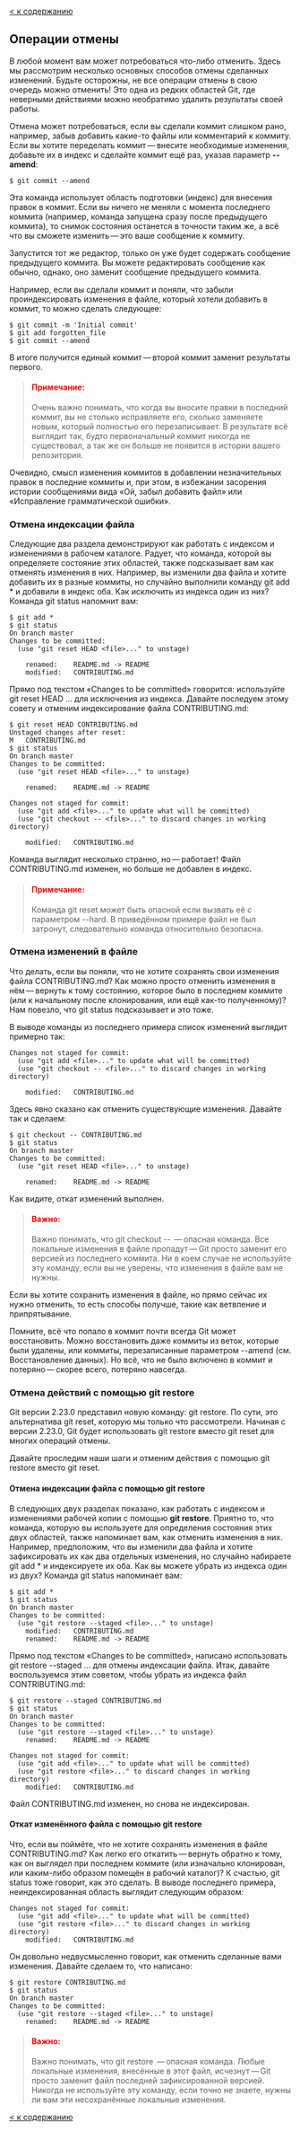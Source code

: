[< к содержанию](readme.md)

## Операции отмены

В любой момент вам может потребоваться что-либо отменить. Здесь мы рассмотрим несколько основных способов отмены сделанных изменений. Будьте осторожны, не все операции отмены в свою очередь можно отменить! Это одна из редких областей Git, где неверными действиями можно необратимо удалить результаты своей работы.

Отмена может потребоваться, если вы сделали коммит слишком рано, например, забыв добавить какие-то файлы или комментарий к коммиту. Если вы хотите переделать коммит — внесите необходимые изменения, добавьте их в индекс и сделайте коммит ещё раз, указав параметр **--amend**:
```
$ git commit --amend
```
Эта команда использует область подготовки (индекс) для внесения правок в коммит. Если вы ничего не меняли с момента последнего коммита (например, команда запущена сразу после предыдущего коммита), то снимок состояния останется в точности таким же, а всё что вы сможете изменить — это ваше сообщение к коммиту.

Запустится тот же редактор, только он уже будет содержать сообщение предыдущего коммита. Вы можете редактировать сообщение как обычно, однако, оно заменит сообщение предыдущего коммита.

Например, если вы сделали коммит и поняли, что забыли проиндексировать изменения в файле, который хотели добавить в коммит, то можно сделать следующее:
```
$ git commit -m 'Initial commit'
$ git add forgotten_file
$ git commit --amend
```
В итоге получится единый коммит — второй коммит заменит результаты первого.

>#### <span style="color:red">Примечание:</span>
>Очень важно понимать, что когда вы вносите правки в последний коммит, вы не столько исправляете его, сколько заменяете новым, который полностью его перезаписывает. В результате всё выглядит так, будто первоначальный коммит никогда не существовал, а так же он больше не появится в истории вашего репозитория.

Очевидно, смысл изменения коммитов в добавлении незначительных правок в последние коммиты и, при этом, в избежании засорения истории сообщениями вида «Ой, забыл добавить файл» или «Исправление грамматической ошибки».

### Отмена индексации файла

Следующие два раздела демонстрируют как работать с индексом и изменениями в рабочем каталоге. Радует, что команда, которой вы определяете состояние этих областей, также подсказывает вам как отменять изменения в них. Например, вы изменили два файла и хотите добавить их в разные коммиты, но случайно выполнили команду git add * и добавили в индекс оба. Как исключить из индекса один из них? Команда git status напомнит вам:
```
$ git add *
$ git status
On branch master
Changes to be committed:
  (use "git reset HEAD <file>..." to unstage)

    renamed:    README.md -> README
    modified:   CONTRIBUTING.md
```
Прямо под текстом «Changes to be committed» говорится: используйте git reset HEAD <file>…​ для исключения из индекса. Давайте последуем этому совету и отменим индексирование файла CONTRIBUTING.md:
```
$ git reset HEAD CONTRIBUTING.md
Unstaged changes after reset:
M	CONTRIBUTING.md
$ git status
On branch master
Changes to be committed:
  (use "git reset HEAD <file>..." to unstage)

    renamed:    README.md -> README

Changes not staged for commit:
  (use "git add <file>..." to update what will be committed)
  (use "git checkout -- <file>..." to discard changes in working directory)

    modified:   CONTRIBUTING.md
```
Команда выглядит несколько странно, но — работает! Файл CONTRIBUTING.md изменен, но больше не добавлен в индекс.

>#### <span style="color:red">Примечание:</span>
>Команда git reset может быть опасной если вызвать её с параметром --hard. В приведённом примере файл не был затронут, следовательно команда относительно безопасна.

### Отмена изменений в файле

Что делать, если вы поняли, что не хотите сохранять свои изменения файла CONTRIBUTING.md? Как можно просто отменить изменения в нём — вернуть к тому состоянию, которое было в последнем коммите (или к начальному после клонирования, или ещё как-то полученному)? Нам повезло, что git status подсказывает и это тоже.

В выводе команды из последнего примера список изменений выглядит примерно так:
```
Changes not staged for commit:
  (use "git add <file>..." to update what will be committed)
  (use "git checkout -- <file>..." to discard changes in working directory)

    modified:   CONTRIBUTING.md
```
Здесь явно сказано как отменить существующие изменения. Давайте так и сделаем:
```
$ git checkout -- CONTRIBUTING.md
$ git status
On branch master
Changes to be committed:
  (use "git reset HEAD <file>..." to unstage)

    renamed:    README.md -> README
```
Как видите, откат изменений выполнен.

>#### <span style="color:red">Важно:</span>
>Важно понимать, что git checkout -- <file> — опасная команда. Все локальные изменения в файле пропадут — Git просто заменит его версией из последнего коммита. Ни в коем случае не используйте эту команду, если вы не уверены, что изменения в файле вам не нужны.

Если вы хотите сохранить изменения в файле, но прямо сейчас их нужно отменить, то есть способы получше, такие как ветвление и припрятывание.

Помните, всё что попало в коммит почти всегда Git может восстановить. Можно восстановить даже коммиты из веток, которые были удалены, или коммиты, перезаписанные параметром --amend (см. Восстановление данных). Но всё, что не было включено в коммит и потеряно — скорее всего, потеряно навсегда.

### Отмена действий с помощью git restore

Git версии 2.23.0 представил новую команду: git restore. По сути, это альтернатива git reset, которую мы только что рассмотрели. Начиная с версии 2.23.0, Git будет использовать git restore вместо git reset для многих операций отмены.

Давайте проследим наши шаги и отменим действия с помощью git restore вместо git reset.

#### Отмена индексации файла с помощью git restore

В следующих двух разделах показано, как работать с индексом и изменениями рабочей копии с помощью **git restore**. Приятно то, что команда, которую вы используете для определения состояния этих двух областей, также напоминает вам, как отменить изменения в них. Например, предположим, что вы изменили два файла и хотите зафиксировать их как два отдельных изменения, но случайно набираете git add * и индексируете их оба. Как вы можете убрать из индекса один из двух? Команда git status напоминает вам:
```
$ git add *
$ git status
On branch master
Changes to be committed:
  (use "git restore --staged <file>..." to unstage)
	modified:   CONTRIBUTING.md
	renamed:    README.md -> README
```
Прямо под текстом «Changes to be committed», написано использовать git restore --staged <file> …​ для отмены индексации файла. Итак, давайте воспользуемся этим советом, чтобы убрать из индекса файл CONTRIBUTING.md:
```
$ git restore --staged CONTRIBUTING.md
$ git status
On branch master
Changes to be committed:
  (use "git restore --staged <file>..." to unstage)
	renamed:    README.md -> README

Changes not staged for commit:
  (use "git add <file>..." to update what will be committed)
  (use "git restore <file>..." to discard changes in working directory)
	modified:   CONTRIBUTING.md
```
Файл CONTRIBUTING.md изменен, но снова не индексирован.

#### Откат изменённого файла с помощью git restore

Что, если вы поймёте, что не хотите сохранять изменения в файле CONTRIBUTING.md? Как легко его откатить — вернуть обратно к тому, как он выглядел при последнем коммите (или изначально клонирован, или каким-либо образом помещён в рабочий каталог)? К счастью, git status тоже говорит, как это сделать. В выводе последнего примера, неиндексированная область выглядит следующим образом:
```
Changes not staged for commit:
  (use "git add <file>..." to update what will be committed)
  (use "git restore <file>..." to discard changes in working directory)
	modified:   CONTRIBUTING.md
```
Он довольно недвусмысленно говорит, как отменить сделанные вами изменения. Давайте сделаем то, что написано:
```
$ git restore CONTRIBUTING.md
$ git status
On branch master
Changes to be committed:
  (use "git restore --staged <file>..." to unstage)
	renamed:    README.md -> README
```
>#### <span style="color:red">Важно:</span>
>Важно понимать, что git restore <file> — опасная команда. Любые локальные изменения, внесённые в этот файл, исчезнут — Git просто заменит файл последней зафиксированной версией. Никогда не используйте эту команду, если точно не знаете, нужны ли вам эти несохранённые локальные изменения.

[< к содержанию](readme.md)